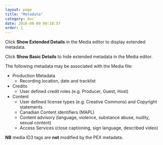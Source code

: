 ```yaml
---
layout: page
title: "Metadata"
category: doc
date: 2016-08-09 09:18:57
order: 1
---
```



Click __Show Extended Details__ in the Media editor to display extended metadata. 

Click __Show Basic Details__ to hide extended metadata in the Media editor. 

The following metadata may be associated with the Media file:

 - Production Metadata
    - Recording location, date and tracklist
 - Credits
    - User defined credit roles (e.g. Producer, Guest, Host)
 - Content
    - User defined license types (e.g. Creative Commons) and Copyright statements
    - Canadian Content identifiers (MAPL)
    - Content advisory (language, violence, substance abuse, nudity, sexual content)
    - Access Services (close captioning, sign language, described video)

**NB** media ID3 tags are __not__ modified by the PEX metadata.
